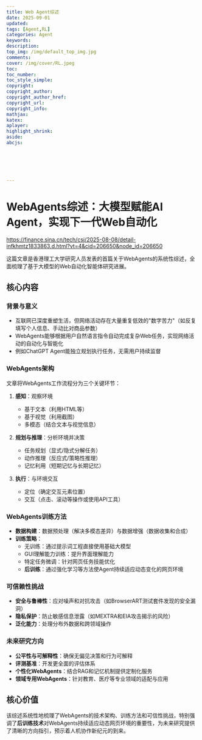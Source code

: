 ```yaml
---
title: Web Agent综述
date: 2025-09-01
updated:
tags: [Agent,RL]
categories: Agent
keywords:
description:
top_img: /img/default_top_img.jpg
comments:
cover: /img/cover/RL.jpeg
toc:
toc_number:
toc_style_simple:
copyright:
copyright_author:
copyright_author_href:
copyright_url:
copyright_info:
mathjax:
katex:
aplayer:
highlight_shrink:
aside:
abcjs:






---
```


# WebAgents综述：大模型赋能AI Agent，实现下一代Web自动化

https://finance.sina.cn/tech/csj/2025-08-08/detail-infkhmtz1833863.d.html?vt=4&cid=206650&node_id=206650

这篇文章是香港理工大学研究人员发表的首篇关于WebAgents的系统性综述，全面梳理了基于大模型的Web自动化智能体研究进展。

## 核心内容

### 背景与意义
- 互联网已深度重塑生活，但网络活动存在大量重复低效的"数字苦力"（如反复填写个人信息、手动比对商品参数）
- WebAgents能够根据用户自然语言指令自动完成复杂Web任务，实现网络活动的自动化与智能化
- 例如ChatGPT Agent能独立规划执行任务，无需用户持续监督

### WebAgents架构
文章将WebAgents工作流程分为三个关键环节：
1. **感知**：观察环境
   - 基于文本（利用HTML等）
   - 基于视觉（利用截图）
   - 多模态（结合文本与视觉信息）

2. **规划与推理**：分析环境并决策
   - 任务规划（显式/隐式分解任务）
   - 动作推理（反应式/策略性推理）
   - 记忆利用（短期记忆与长期记忆）

3. **执行**：与环境交互
   - 定位（确定交互元素位置）
   - 交互（点击、滚动等操作或使用API工具）

### WebAgents训练方法
- **数据构建**：数据预处理（解决多模态差异）与数据增强（数据收集和合成）
- **训练策略**：
  - 无训练：通过提示词工程直接使用基础大模型
  - GUI理解能力训练：提升界面理解能力
  - 特定任务微调：针对网页任务技能优化
  - **后训练**：通过强化学习等方法使Agent持续适应动态变化的网页环境

### 可信赖性挑战
- **安全与鲁棒性**：应对噪声和对抗攻击（如BrowserART测试套件发现的安全漏洞）
- **隐私保护**：防止敏感信息泄露（如MEXTRA和EIA攻击揭示的风险）
- **泛化能力**：处理分布外数据和跨领域操作

### 未来研究方向
- **公平性与可解释性**：确保无偏见决策和行为可解释
- **评测基准**：开发更全面的评估体系
- **个性化WebAgents**：结合RAG和记忆机制提供定制化服务
- **领域专用WebAgents**：针对教育、医疗等专业领域的适配与应用

## 核心价值
该综述系统性地梳理了WebAgents的技术架构、训练方法和可信性挑战，特别强调了**后训练技术**对WebAgents持续适应动态网页环境的重要性，为未来研究提供了清晰的方向指引，预示着人机协作新纪元的到来。

